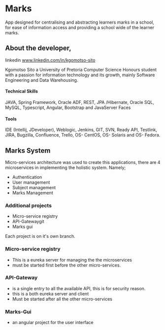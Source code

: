# Marks
App designed for centralising and abstracting learners marks in a school, for ease of information access and providing a school wide of the learner marks. 

## About the developer,
linkedin www.linkedin.com/in/kgomotso-sito

Kgomotso Sito a University of Pretoria Computer Science Honours student with a passion for information technology and its growth, mainly Software Engineering and Data Warehousing. 

#### Technical Skills
JAVA, Spring Framework, Oracle ADF, REST, JPA /Hibernate, Oracle SQL, MySQL, Typescript, Angular, Bootstrap and JavaServer Faces

#### Tools
IDE (Intellij, JDeveloper), Weblogic, Jenkins, GIT, SVN, Ready API, Testlink, JIRA, Bugzilla, Confluence, Trello, OS- CentOS, OS- Solaris and OS- Fedora.


## Marks System
Micro-services architecture was used to create this applications, there are 4
microservices in implementing the holistic system. Namely;
* Authentication 
* User management
* Subject management
* Marks Management


### Additional projects
* Micro-service registry
* API-Gatewaygit
* Marks gui

Each project is on it's own branch.

### Micro-service registry
* This is a eureka server for managing the the microservices
* must be started first before the other micro-services.

### API-Gateway
* is a single entry to all the available API, this is for security reason.
* this is a both eureka server and client
* Must be started after all the other micro-services

### Marks-Gui
* an angular project for the user interface

